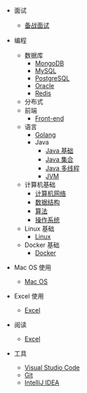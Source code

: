 - 面试

  - [备战面试](./docs/a-1备战面试.md)

- 编程

  - 数据库
    - [MongoDB](./docs/program/database/mongo.md)
    - [MySQL](./docs/program/database/mysql.md)
    - [PostgreSQL](./docs/program/database/postgres.md)
    - [Oracle](./docs/program/database/oracle.md)
    - [Redis](./docs/program/database/redis.md)
  - 分布式
  - 前端
    - [Front-end](./doc/program/front-end/前端开发笔记.md)
  - 语言
    - [Golang](./docs/program/language/go/go.md)
    - Java
      - [Java 基础](./docs/b-1面试题总结-Java基础.md)
      - [Java 集合](./docs/b-2Java集合.md)
      - [Java 多线程](./docs/b-3Java多线程.md)
      - [JVM](./docs/b-4jvm.md)
  - 计算机基础
    - [计算机网络](./docs/c-1计算机网络.md)
    - [数据结构](./docs/c-2数据结构.md)
    - [算法](./docs/c-3算法.md)
    - [操作系统](./docs/c-4操作系统.md)
  - Linux 基础
    - [Linux](./docs/linux/linux.md)
  - Docker 基础
    - [Docker](./docs/docker/docker.md)

- Mac OS 使用

  - [Mac OS](./docs/mac/mac.md)

- Excel 使用

  - [Excel](./docs/excel/excel.md)

- 阅读

  - [Excel](./docs/excel/excel.md)

- 工具
  - [Visual Studio Code](./docs/program/database/tools/vscode.md)
  - [Git](./docs/program/database/tools/git.md)
  - [IntelliJ IDEA](./docs/program/database/tools/idea.md)
